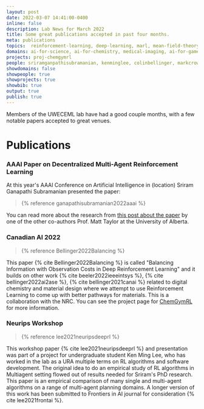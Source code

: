 ```yaml
---
layout: post
date: 2022-03-07 14:41:00-0400
inline: false
description: Lab News for March 2022
title: Some great publications accepted in past four months.
meta: publications
topics:  reinforcement-learning, deep-learning, marl, mean-field-theory, ChemGymRL
domains: ai-for-science, ai-for-chemistry, medical-imaging, ai-for-games
projects: proj-chemgymrl
people: sriramganpathisubramanian, kenminglee, colinbellinger, markcrowley 
showdomains: false
showpeople: true
showprojects: true
showbib: true
output: true
publish: true
---
```


Members of the UWECEML lab have had a good couple months, with a few notable papers accepted to great venues. 

  

# Publications

### AAAI Paper on Decentralized Multi-Agent Reinforcement Learning
At this year's AAAI Conference on Artificial Intelligence in (location) Sriram Ganapathi Subramanian presented the paper:

> {% reference ganapathisubramanian2022aaai %}

You can read more about the research from [this post about the paper](https://www.ualberta.ca/science/news/2022/february/scaling-ai.html) by one of the other co-authors Prof. Matt Taylor at the University of Alberta.

### Canadian AI 2022 
> {% reference Bellinger2022Balancing %}

This paper {% cite Bellinger2022Balancing %} is called "Balancing Information with Observation Costs in Deep Reinforcement Learning" and it builds on other work {% cite beeler2022ieeeintsys %}, {% cite bellinger2022ai2ase %}, {% cite bellinger2021canai %} related to digital chemistry and material design where we attempt to use Reinforcement Learning to come up with better pathways for materials. This is a collaboration with the NRC. You can see the project page for [ChemGymRL](/chemgymrl) for more information.

### Neurips Workshop
> {% reference lee2021neuripsdeeprl %}

This workshop paper {% cite lee2021neuripsdeeprl %} and presentation was part of a project for undergraduate student Ken Ming Lee, who has worked in the lab as a URA multiple terms on RL algorithms and software development. The original idea to do an empirical study of RL algorithms in Multiagent setting flowed out of  results needed for Sriram's PhD research. This paper is an empirical comparison of many single and multi-agent algorithms on a range of multi-agent planning domains. A longer version of this work has been submitted to Frontiers in AI journal for consideration {% cite lee2021frontai %}.






